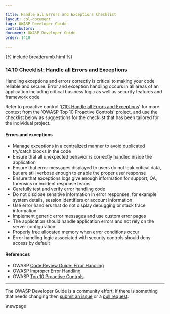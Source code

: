 ```yaml
---

title: Handle all Errors and Exceptions Checklist
layout: col-document
tags: OWASP Developer Guide
contributors:
document: OWASP Developer Guide
order: 1410

---
```


{% include breadcrumb.html %}

### 14.10 Checklist: Handle all Errors and Exceptions

Handling exceptions and errors correctly is critical to making your code reliable and secure.
Error and exception handling occurs in all areas of an application including critical business logic
as well as security features and framework code.

Refer to proactive control '[C10: Handle all Errors and Exceptions][control10]'
for more context from the 'OWASP Top 10 Proactive Controls' project,
and use the checklist below as suggestions for the checklist that has been tailored for the individual project.

#### Errors and exceptions

* Manage exceptions in a centralized manner to avoid duplicated try/catch blocks in the code
* Ensure that all unexpected behavior is correctly handled inside the application
* Ensure that error messages displayed to users do not leak critical data,
    but are still verbose enough to enable the proper user response
* Ensure that exceptions logs give enough information for support, QA, forensics or incident response teams
* Carefully test and verify error handling code
* Do not disclose sensitive information in error responses, for example
    system details, session identifiers or account information
* Use error handlers that do not display debugging or stack trace information
* Implement generic error messages and use custom error pages
* The application should handle application errors and not rely on the server configuration
* Properly free allocated memory when error conditions occur
* Error handling logic associated with security controls should deny access by default

#### References

* OWASP [Code Review Guide: Error Handling][review]
* OWASP [Improper Error Handling][handle]
* OWASP [Top 10 Proactive Controls][proactive10]

----

The OWASP Developer Guide is a community effort; if there is something that needs changing
then [submit an issue][issue1410] or a [pull request][pr].

[control10]: https://owasp.org/www-project-proactive-controls/v3/en/c10-errors-exceptions.html
[handle]: https://owasp.org/www-community/Improper_Error_Handling
[issue1410]: https://github.com/OWASP/www-project-developer-guide/issues/new?labels=enhancement&template=request.md&title=Update:%2014-checklist/10-handle-errors-exceptions
[pr]: https://github.com/OWASP/www-project-developer-guide/pulls
[proactive10]: https://owasp.org/www-project-proactive-controls/
[review]: https://owasp.org/www-project-code-review-guide/

\newpage
